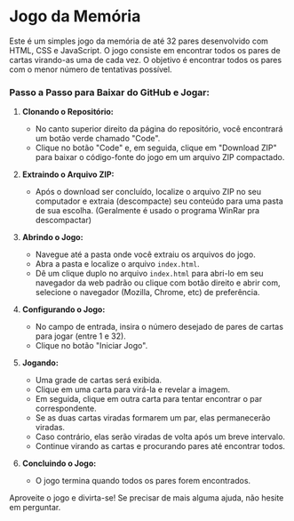 # Jogo da Memória

Este é um simples jogo da memória de até 32 pares desenvolvido com HTML, CSS e JavaScript. O jogo consiste em encontrar todos os pares de cartas virando-as uma de cada vez. O objetivo é encontrar todos os pares com o menor número de tentativas possível.

### Passo a Passo para Baixar do GitHub e Jogar:

1. **Clonando o Repositório:**
   - No canto superior direito da página do repositório, você encontrará um botão verde chamado "Code".
   - Clique no botão "Code" e, em seguida, clique em "Download ZIP" para baixar o código-fonte do jogo em um arquivo ZIP compactado.

2. **Extraindo o Arquivo ZIP:**
   - Após o download ser concluído, localize o arquivo ZIP no seu computador e extraia (descompacte) seu conteúdo para uma pasta de sua escolha. (Geralmente é usado o programa WinRar pra descompactar)

3. **Abrindo o Jogo:**
   - Navegue até a pasta onde você extraiu os arquivos do jogo.
   - Abra a pasta e localize o arquivo `index.html`.
   - Dê um clique duplo no arquivo `index.html` para abri-lo em seu navegador da web padrão ou clique com botão direito e abrir com, selecione o navegador (Mozilla, Chrome, etc) de preferência.

4. **Configurando o Jogo:**
   - No campo de entrada, insira o número desejado de pares de cartas para jogar (entre 1 e 32).
   - Clique no botão "Iniciar Jogo".

5. **Jogando:**
   - Uma grade de cartas será exibida.
   - Clique em uma carta para virá-la e revelar a imagem.
   - Em seguida, clique em outra carta para tentar encontrar o par correspondente.
   - Se as duas cartas viradas formarem um par, elas permanecerão viradas.
   - Caso contrário, elas serão viradas de volta após um breve intervalo.
   - Continue virando as cartas e procurando pares até encontrar todos.

6. **Concluindo o Jogo:**
   - O jogo termina quando todos os pares forem encontrados.

Aproveite o jogo e divirta-se! Se precisar de mais alguma ajuda, não hesite em perguntar.

